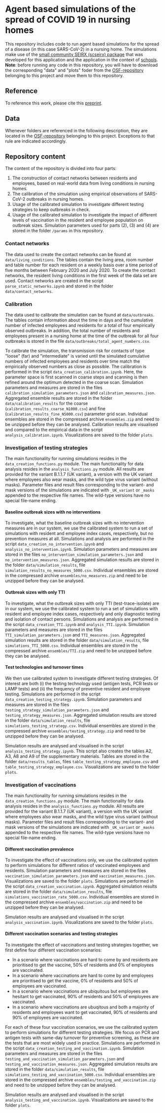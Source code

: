 # Agent based simulations of the spread of COVID 19 in nursing homes
This repository includes code to run agent based simulations for the spread of a disease (in this case SARS-CoV-2) in a nursing home. The simulations make use of the [small community SEIRX (scseirx) package](https://pypi.org/project/scseirx/) that was developed for this application and the application in the context of [schools](https://www.medrxiv.org/content/10.1101/2021.04.13.21255320v1).  
**Note**: before running any code in this repository, you will have to download the corresponding "data" and "plots" foder from the [OSF-repository](https://osf.io/hyd4r/) belonging to this project and move them to this repository.

## Reference
To reference this work, please cite this [preprint](https://osf.io/5xdqe/). 

## Data
Whenever folders are referenced in the following description, they are located in the [OSF-repository](https://osf.io/hyd4r/) belonging to this project. Exceptions to that rule are indicated accordingly.

## Repository content
The content of the repository is divided into four parts:
1. The construction of contact networks between residents and employees, based on real-world data from living conditions in nursing homes.
2. The calibration of the simulation using empirical observations of SARS-CoV-2 outbreaks in nursing homes.
3. Usage of the calibrated simulation to investigate different testing strategies to keep outbreaks in check.
4. Usage of the calibrated simulation to investigate the impact of different levels of vaccination in the resident and employee population on outbreak sizes.
Simulation parameters used for parts (2), (3) and (4) are stored in the folder ```/params``` in this repository.

### Contact networks
The data used to create the contact networks can be found at ```data/living_conditions```. The tables contain the living area, room number and table number for each resident on a weekly basis over a time period of five months between February 2020 and July 2020. To create the contact networks, the resident living conditions in the first week of the data set are used. Contact networks are created in the script ```parse_static_networks.ipynb``` and stored in the folder ```data/contact_networks```. 

### Calibration
The data used to calibrate the simulation can be found at ```data/outbreaks```. The tables contain information about the time in days and the cumulative number of infected employees and residents for a total of four empirically observed outbreaks. In addition, the total number of residents and employees present in a nursing home at the time of the outbreak for all four outbreaks is stored in the file ```data/outbreaks/total_agent_numbers.csv```.  

To calibrate the simulation, the transmission risk for contacts of type "loose" (far) and "intermediate" is varied until the simulated cumulative numbers of infected employees and residents over time match the empirically observed numbers as close as possible. The calibration is performed in the script ```data_creation_calibration.ipynb```. Here, the parameter space is first scanned in coarse steps and scanning is then refined around the optimum detected in the coarse scan. Simulation parameters and measures are stored in the files ```calibration_simulation_parameters.json``` and ```calibration_measures.json```. Aggregated ensemble results are stored in the folder ```data/calibration_results``` for the coarse (```calibration_results_coarse_N1000.csv```) and fine (```calibration_results_fine_N5000.csv```) parameter grid scan. Individual ensembles are stored in the compressed archive ```ensembles.zip``` and need to be unzipped before they can be analysed. Calibration results are visualised and compared to the empirical data in the script ```analysis_calibration.ipynb```. Visualizations are saved to the folder ```plots```.

### Investigation of testing strategies
The main functionality for running simulations resides in the ```data_creation_functions.py``` module. The main functionality for data analysis resides in the ```analysis_functions.py``` module. All results are provided for the variant B.1.1.7 (UK variant), a version with the UK variant where employees also wear masks, and the wild type virus variant (without masks). Parameter files and result files corresponding to the variant- and mask versions of the simulations are indicated with ```_UK_variant``` or ```_masks``` appended to the respective file names. The wild-type versions have no special file-name ending.

#### Baseline outbreak sizes with no interventions
To investigate, what the baseline outbreak sizes with no intervention measures are in our system, we use the calibrated system to run a set of simulations with resident and employee index cases, respectively, but no prevention measures at all. Simulations and analysis are performed in the script ```data_creation_no_intervention.ipynb``` and ```analysis_no_intervention.ipynb```. Simulation parameters and measures are stored in the files ```no_intervention_simulation_parameters.json``` and ```no_intervention_measures.json```. Aggregated simulation results are stored in the folder ```data/simulation_results```, file ```simulation_results_no_measures_5000.csv```.  Individual ensembles are stored in the compressed archive ```ensembles/no_measures.zip``` and need to be unzipped before they can be analysed.

#### Outbreak sizes with only TTI
To investigate, what the outbreak sizes with only TTI (test-trace-isolate) are in our system, we use the calibrated system to run a set of simulations with resident and employee index cases, respectively and only diagnostic testing and isolation of contact persons. Simulations and analysis are performed in the script ```data_creation_TTI.ipynb``` and ```analysis_TTI.ipynb```. Simulation parameters and measures are stored in the files ```TTI_simulation_parameters.json``` and ```TTI_measures.json```. Aggregated simulation results are stored in the folder ```data/simulation_results```, file ```simulations_TTI_5000.csv```. Individual ensembles are stored in the compressed archive ```ensembles/TTI.zip``` and need to be unzipped before they can be analysed.

#### Test technologies and turnover times
We then use calibrated system to investigate different testing strategies. Of interest are both (i) the testing technology used (antigen tests, PCR tests or LAMP tests) and (ii) the frequency of preventive resident and employee testing. Simulations are performed in the script ```data_creation_testing_strategy.ipynb```. Simulation parameters and measures are stored in the files ```testing_strategy_simulation_parameters.json``` and ```testing_strategy_measures.json```. Aggregated simulation results are stored in the folder ```data/simulation_results```, file ```simulations_testing_strategy.csv```. Individual ensembles are stored in the compressed archive ```ensembles/testing_strategy.zip``` and need to be unzipped before they can be analysed.  

Simulation results are analysed and visualised in the script ```analysis_testing_strategy.ipynb```. This script also creates the tables A2, A3, A8 and A9 of the supplementary materials. Tables are stored in the folder ```data/results_tables```, files ```table_testing_strategy_employee.csv``` and ```table_testing_strategy_employee.csv```. Visualizations are saved to the folder ```plots```. 

### Investigation of vaccinations
The main functionality for running simulations resides in the ```data_creation_functions.py``` module. The main functionality for data analysis resides in the ```analysis_functions.py``` module. All results are provided for the variant B.1.1.7 (UK variant), a version with the UK variant where employees also wear masks, and the wild type virus variant (without masks). Parameter files and result files corresponding to the variant- and mask versions of the simulations are indicated with ```_UK_variant``` or ```_masks``` appended to the respective file names. The wild-type versions have no special file-name ending.

#### Different vaccination prevalence
To investigate the effect of vaccinations only, we use the calibrated system to perform simulations for different ratios of vaccinated employees and residents. Simulation parameters and measures are stored in the files ```vaccination_simulation_parameters.json``` and ```vaccination_measures.json```. Visualizations are saved to the folder ```plots```.  Simulations are performed in the script ```data_creation_vaccination.ipynb```. Aggregated simulation results are stored in the folder ```data/simulation_results```, file ```simulations_vaccination_rate_5000.csv```. Individual ensembles are stored in the compressed archive ```ensembles/vaccination.zip``` and need to be unzipped before they can be analysed.  

Simulation results are analysed and visualised in the script ```analysis_vaccination.ipynb```. Visualizations are saved to the folder ```plots```. 

#### Different vaccination scenarios and testing strategies
To investigate the effect of vaccinations and testing strategies together, we first define four different vaccination scenarios:
* In a scenario where vaccinations are hard to come by and residents are prioritised to get the vaccine, 50% of residents and 0% of employees are vaccinated.
* In a scenario where vaccinations are hard to come by and employees are prioritised to get the vaccine, 0% of residents and 50% of employees are vaccinated.
* In a scenario where vaccinations are ubiquitous but employees are hesitant to get vaccinated, 90% of residents and 50% of employees are vaccinated.
* In a scenario where vaccinations are ubuqitous and both a majority of residents and employees want to get vaccinated, 90% of residents and 90% of employees are vaccinated.

For each of these four vaccination scenarios, we use the calibrated system to perform simulations for different testing strategies. We focus on PCR and antigen tests with same-day turnover for preventive screening, as these are the tests that are most widely used in practice. Simulations are performed in the script ```data_creation_testing_and_vaccination.ipynb```. Simulation parameters and measures are stored in the files ```testing_and_vaccination_simulation_parameters.json``` and ```testing_and_vaccination_measures.json```. Aggregated simulation results are stored in the folder ```data/simulation_results```, file ```simulations_testing_and_vaccination_5000.csv```. Individual ensembles are stored in the compressed archive ```ensembles/testing_and_vaccination.zip``` and need to be unzipped before they can be analysed.    

Simulation results are analysed and visualised in the script ```analysis_testing_and_vaccination.ipynb```.  Visualizations are saved to the folder ```plots```.  